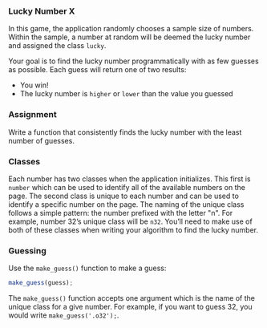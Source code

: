 ### Lucky Number X

In this game, the application randomly chooses a sample size of numbers. Within the sample, a number at random will be deemed the lucky number and assigned the class ```lucky```.

Your goal is to find the lucky number programmatically with as few guesses as possible. Each guess will return one of two results: 

- You win!
- The lucky number is ```higher``` or ```lower``` than the value you guessed

### Assignment

Write a function that consistently finds the lucky number with the least number of guesses.

### Classes

Each number has two classes when the application initializes. This first is ```number``` which can be used to identify all of the available numbers on the page. The second class is unique to each number and can be used to identify a specific number on the page. The naming of the unique class follows a simple pattern: the number prefixed with the letter "n". For example, number 32&rsquo;s unique class will be ```n32```. You&rsquo;ll need to make use of both of these classes when writing your algorithm to find the lucky number.

### Guessing

Use the ```make_guess()``` function to make a guess:

```javascript
make_guess(guess);
```

The ```make_guess()``` function accepts one argument which is the name of the unique class for a give number. For example, if you want to guess 32, you would write ```make_guess('.o32');```.
